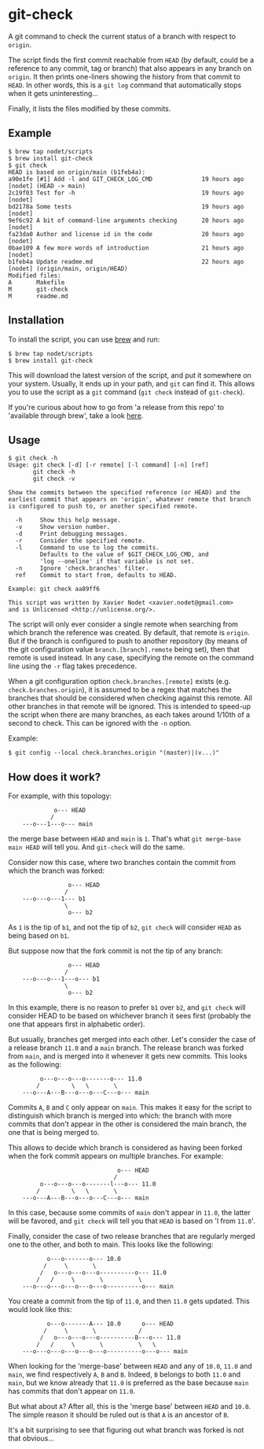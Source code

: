 # git-check

A git command to check the current status of a branch with respect to `origin`.

The script finds the first commit reachable from `HEAD` (by default, could be
a reference to any commit, tag or branch) that also appears in any branch on
`origin`. It then prints one-liners showing the history from that commit to
`HEAD`. In other words, this is a `git log` command that automatically stops
when it gets uninteresting...

Finally, it lists the files modified by these commits.

## Example

```
$ brew tap nodet/scripts
$ brew install git-check
$ git check
HEAD is based on origin/main (b1feb4a):
a90e1fe [#1] Add -l and GIT_CHECK_LOG_CMD              19 hours ago [nodet] (HEAD -> main)
2c19f03 Test for -h                                    19 hours ago [nodet]
bd2178a Some tests                                     19 hours ago [nodet]
9ef6c92 A bit of command-line arguments checking       20 hours ago [nodet]
fa23da0 Author and license id in the code              20 hours ago [nodet]
0bae109 A few more words of introduction               21 hours ago [nodet]
b1feb4a Update readme.md                               22 hours ago [nodet] (origin/main, origin/HEAD)
Modified files:
A       Makefile
M       git-check
M       readme.md
```

## Installation

To install the script, you can use [brew](https://brew.sh) and run:
```
$ brew tap nodet/scripts
$ brew install git-check
```

This will download the latest version of the script, and put it somewhere on
your system.  Usually, it ends up in your path, and `git` can find it.  This
allows you to use the script as a `git` command (`git check` instead of
`git-check`).

If you're curious about how to go from 'a release from this repo' to
'available through brew', take a look
[here](https://github.com/nodet/homebrew-scripts/blob/main/Formula/git-check.rb).


## Usage

```
$ git check -h
Usage: git check [-d] [-r remote] [-l command] [-n] [ref]
       git check -h
       git check -v

Show the commits between the specified reference (or HEAD) and the
earliest commit that appears on 'origin', whatever remote that branch
is configured to push to, or another specified remote.

  -h     Show this help message.
  -v     Show version number.
  -d     Print debugging messages.
  -r     Consider the specified remote.
  -l     Command to use to log the commits.
         Defaults to the value of $GIT_CHECK_LOG_CMD, and
         'log --oneline' if that variable is not set.
  -n     Ignore 'check.branches' filter.
  ref    Commit to start from, defaults to HEAD.

Example: git check aa89ff6

This script was written by Xavier Nodet <xavier.nodet@gmail.com>
and is Unlicensed <http://unlicense.org/>.
```

The script will only ever consider a single remote when searching from which
branch the reference was created.  By default, that remote is `origin`. But if
the branch is configured to push to another repository (by means of the git
configuration value `branch.[branch].remote` being set), then that remote is
used instead.  In any case, specifying the remote on the command line using
the `-r` flag takes precedence.

When a git configuration option `check.branches.[remote]` exists (e.g.
`check.branches.origin`), it is assumed to be a regex that matches the
branches that should be considered when checking against this remote.  All
other branches in that remote will be ignored.  This is intended to speed-up
the script when there are many branches, as each takes around 1/10th of a
second to check.  This can be ignored with the `-n` option.

Example:
```
$ git config --local check.branches.origin "(master)|(v...)"
```

## How does it work?

For example, with this topology:

```
             o--- HEAD
            /
    ---o---1---o--- main
```

the merge base between `HEAD` and `main` is `1`. That's what
`git merge-base main HEAD` will tell you. And `git-check` will  do the same.

Consider now this case, where two branches contain the commit from which the
branch was forked:

```
                 o--- HEAD
                /
    ---o---o---1--- b1
                \
                 o--- b2
```

As `1` is the tip of `b1`, and not the tip of `b2`, `git check` will consider
`HEAD` as being based on `b1`.

But suppose now that the fork commit is not the tip of any branch:

```
                 o--- HEAD
                /
    ---o---o---1---o--- b1
                \
                 o--- b2
```

In this example, there is no reason to prefer `b1` over `b2`, and `git check`
will consider HEAD to be based on whichever branch it sees first (probably the
one that appears first in alphabetic order).

But usually, branches get merged into each other. Let's consider the case of a
release branch `11.0` and a `main` branch.  The release branch was forked from
`main`, and is merged into it whenever it gets new commits. This looks as the
following:

```
         o---o---o---o-------o--- 11.0
        /         \   \       \
    ---o---A---B---o---o---C---o--- main
```

Commits `A`, `B` and `C` only appear on `main`.  This makes it easy for the
script to distinguish which branch is merged into which: the branch with more
commits that don't appear in the other is considered the main branch, the one
that is being merged to.

This allows to decide which branch is considered as having been forked when
the fork commit appears on multiple branches. For example:

```
                               o--- HEAD
                              /
         o---o---o---o-------l---o--- 11.0
        /         \   \       \
    ---o---A---B---o---o---C---o--- main
```

In this case, because some commits of `main` don't appear in `11.0`, the
latter will be favored, and `git check` will tell you that `HEAD` is based on
'l from `11.0`'.

Finally, consider the case of two release branches that are regularly merged one
to the other, and both to main.  This looks like the following:

```
           o---o-------o--- 10.0
          /     \       \
         /   o---o---o---o----------o--- 11.0
        /   /     \       \          \
    ---o---o---o---o---o---o----------o--- main
```

You create a commit from the tip of `11.0`, and then `11.0` gets updated. This
would look like this:

```
           o---o-------A--- 10.0      o--- HEAD
          /     \       \            /
         /   o---o---o---o----------B---o--- 11.0
        /   /     \       \          \   \
    ---o---o---o---o---o---o----------o---o--- main
```

When looking for the 'merge-base' between `HEAD` and any of `10.0`, `11.0`
and `main`, we find respectively `A`, `B` and `B`.  Indeed, `B` belongs to
both `11.0` and `main`, but we know already that `11.0` is preferred as the
base because `main` has commits that don't appear on `11.0`.

But what about `A`?  After all, this is the 'merge base' between `HEAD` and
`10.0`. The simple reason it should be ruled out is that `A` is an ancestor of
`B`.

It's a bit surprising to see that figuring out what branch was forked is not
that obvious...
